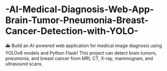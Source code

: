 # -AI-Medical-Diagnosis-Web-App-Brain-Tumor-Pneumonia-Breast-Cancer-Detection-with-YOLO-
🚑 Build an AI-powered web application for medical image diagnosis using YOLOv8 models and Python Flask! This project can detect brain tumors, pneumonia, and breast cancer from MRI, CT, X-ray, mammogram, and ultrasound scans.
